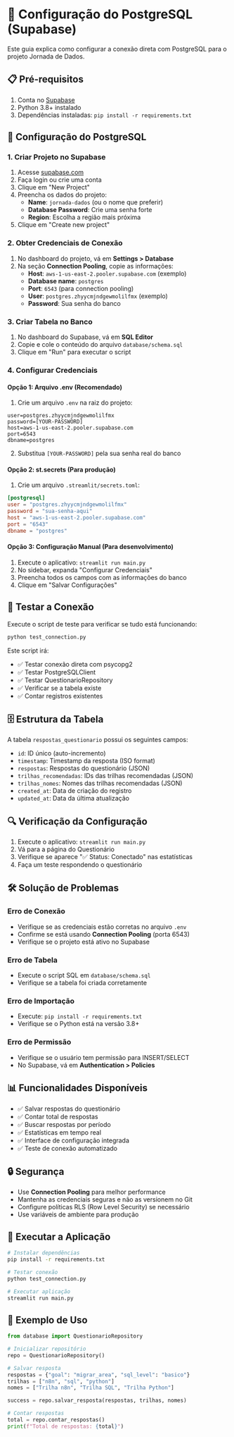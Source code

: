 # 🚀 Configuração do PostgreSQL (Supabase)

Este guia explica como configurar a conexão direta com PostgreSQL para o projeto Jornada de Dados.

## 📋 Pré-requisitos

1. Conta no [Supabase](https://supabase.com)
2. Python 3.8+ instalado
3. Dependências instaladas: `pip install -r requirements.txt`

## 🔧 Configuração do PostgreSQL

### 1. Criar Projeto no Supabase

1. Acesse [supabase.com](https://supabase.com)
2. Faça login ou crie uma conta
3. Clique em "New Project"
4. Preencha os dados do projeto:
   - **Name**: `jornada-dados` (ou o nome que preferir)
   - **Database Password**: Crie uma senha forte
   - **Region**: Escolha a região mais próxima
5. Clique em "Create new project"

### 2. Obter Credenciais de Conexão

1. No dashboard do projeto, vá em **Settings > Database**
2. Na seção **Connection Pooling**, copie as informações:
   - **Host**: `aws-1-us-east-2.pooler.supabase.com` (exemplo)
   - **Database name**: `postgres`
   - **Port**: `6543` (para connection pooling)
   - **User**: `postgres.zhyycmjndgewmolilfmx` (exemplo)
   - **Password**: Sua senha do banco

### 3. Criar Tabela no Banco

1. No dashboard do Supabase, vá em **SQL Editor**
2. Copie e cole o conteúdo do arquivo `database/schema.sql`
3. Clique em "Run" para executar o script

### 4. Configurar Credenciais

#### Opção 1: Arquivo .env (Recomendado)

1. Crie um arquivo `.env` na raiz do projeto:
```env
user=postgres.zhyycmjndgewmolilfmx
password=[YOUR-PASSWORD]
host=aws-1-us-east-2.pooler.supabase.com
port=6543
dbname=postgres
```

2. Substitua `[YOUR-PASSWORD]` pela sua senha real do banco

#### Opção 2: st.secrets (Para produção)

1. Crie um arquivo `.streamlit/secrets.toml`:
```toml
[postgresql]
user = "postgres.zhyycmjndgewmolilfmx"
password = "sua-senha-aqui"
host = "aws-1-us-east-2.pooler.supabase.com"
port = "6543"
dbname = "postgres"
```

#### Opção 3: Configuração Manual (Para desenvolvimento)

1. Execute o aplicativo: `streamlit run main.py`
2. No sidebar, expanda "Configurar Credenciais"
3. Preencha todos os campos com as informações do banco
4. Clique em "Salvar Configurações"

## 🧪 Testar a Conexão

Execute o script de teste para verificar se tudo está funcionando:

```bash
python test_connection.py
```

Este script irá:
- ✅ Testar conexão direta com psycopg2
- ✅ Testar PostgreSQLClient
- ✅ Testar QuestionarioRepository
- ✅ Verificar se a tabela existe
- ✅ Contar registros existentes

## 🗄️ Estrutura da Tabela

A tabela `respostas_questionario` possui os seguintes campos:

- `id`: ID único (auto-incremento)
- `timestamp`: Timestamp da resposta (ISO format)
- `respostas`: Respostas do questionário (JSON)
- `trilhas_recomendadas`: IDs das trilhas recomendadas (JSON)
- `trilhas_nomes`: Nomes das trilhas recomendadas (JSON)
- `created_at`: Data de criação do registro
- `updated_at`: Data da última atualização

## 🔍 Verificação da Configuração

1. Execute o aplicativo: `streamlit run main.py`
2. Vá para a página do Questionário
3. Verifique se aparece "✅ Status: Conectado" nas estatísticas
4. Faça um teste respondendo o questionário

## 🛠️ Solução de Problemas

### Erro de Conexão
- Verifique se as credenciais estão corretas no arquivo `.env`
- Confirme se está usando **Connection Pooling** (porta 6543)
- Verifique se o projeto está ativo no Supabase

### Erro de Tabela
- Execute o script SQL em `database/schema.sql`
- Verifique se a tabela foi criada corretamente

### Erro de Importação
- Execute: `pip install -r requirements.txt`
- Verifique se o Python está na versão 3.8+

### Erro de Permissão
- Verifique se o usuário tem permissão para INSERT/SELECT
- No Supabase, vá em **Authentication > Policies**

## 📊 Funcionalidades Disponíveis

- ✅ Salvar respostas do questionário
- ✅ Contar total de respostas
- ✅ Buscar respostas por período
- ✅ Estatísticas em tempo real
- ✅ Interface de configuração integrada
- ✅ Teste de conexão automatizado

## 🔒 Segurança

- Use **Connection Pooling** para melhor performance
- Mantenha as credenciais seguras e não as versionem no Git
- Configure políticas RLS (Row Level Security) se necessário
- Use variáveis de ambiente para produção

## 🚀 Executar a Aplicação

```bash
# Instalar dependências
pip install -r requirements.txt

# Testar conexão
python test_connection.py

# Executar aplicação
streamlit run main.py
```

## 📝 Exemplo de Uso

```python
from database import QuestionarioRepository

# Inicializar repositório
repo = QuestionarioRepository()

# Salvar resposta
respostas = {"goal": "migrar_area", "sql_level": "basico"}
trilhas = ["n8n", "sql", "python"]
nomes = ["Trilha n8n", "Trilha SQL", "Trilha Python"]

success = repo.salvar_resposta(respostas, trilhas, nomes)

# Contar respostas
total = repo.contar_respostas()
print(f"Total de respostas: {total}")
```
